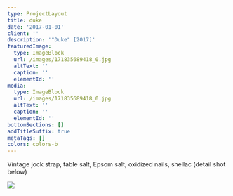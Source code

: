 ```yaml
---
type: ProjectLayout
title: duke
date: '2017-01-01'
client: ''
description: '"Duke" [2017]'
featuredImage:
  type: ImageBlock
  url: /images/171835689418_0.jpg
  altText: ''
  caption: ''
  elementId: ''
media:
  type: ImageBlock
  url: /images/171835689418_0.jpg
  altText: ''
  caption: ''
  elementId: ''
bottomSections: []
addTitleSuffix: true
metaTags: []
colors: colors-b
---
```

Vintage jock strap, table salt, Epsom salt, oxidized nails, shellac (detail shot below)

![](/images/171835689418_1.jpg)
